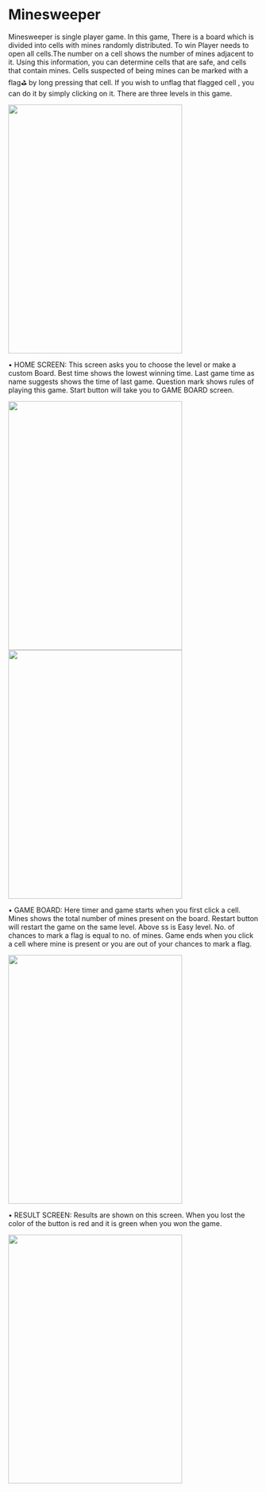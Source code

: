 # Minesweeper
Minesweeper is single player game. In this game, There is a board which is divided into cells with mines randomly distributed. To win Player needs to open all cells.The number on a cell shows the number of mines adjacent to it. Using this information, you can determine cells that are safe, and cells that contain mines. Cells suspected of being mines can be marked with a flag⛳ by long pressing that cell. If you wish to unflag that flagged cell , you can do it by simply clicking on it. There are three levels in this game.

<img src="https://user-images.githubusercontent.com/81226043/136814898-47ce48b6-cc1e-4f57-adbc-b6d339b99f8c.png" width="350" height="500">

•	HOME SCREEN: This screen asks you to choose the level or make a custom Board. Best time shows the lowest winning time. Last game time as name suggests shows the time of last game. Question mark shows rules of playing this game. Start button will take you to GAME BOARD screen.

<img src="https://user-images.githubusercontent.com/81226043/136812209-fe97a511-9385-4db6-a644-04cb764cb2c3.png" width="350" height="500">      <img src="https://user-images.githubusercontent.com/81226043/136813867-b8dbcb2e-8775-4514-845c-579f8a9817e6.png" width="350" height="500">

•	GAME BOARD: Here timer and game starts when you first click a cell. Mines shows the total number of mines present on the board. Restart button will restart the game on the same level. Above ss is Easy level. No. of chances to mark a flag is equal to no. of mines. Game ends when you click a cell where mine is present or you are out of your chances to mark a flag.
 
<img src="https://user-images.githubusercontent.com/81226043/136814150-950e3be3-1d37-4833-91db-e8d4321a4644.png" width="350" height="500">

•	RESULT SCREEN: Results are shown on this screen. When you lost the color of the button is red and it is green when you won the game.

<img src="https://user-images.githubusercontent.com/81226043/136814184-e135e46b-f272-4021-b913-c245ebbc5c54.png" width="350" height="500">

